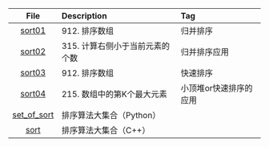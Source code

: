 | File | Description | Tag |
| :----:| :---- | :---- |
| [sort01](./sort01.py) | 912. 排序数组 | 归并排序 |
| [sort02](./sort02.py) | 315. 计算右侧小于当前元素的个数 | 归并排序应用 |
| [sort03](./sort03.py) | 912. 排序数组 | 快速排序 |
| [sort04](./sort04.py) | 215. 数组中的第K个最大元素 | 小顶堆or快速排序的应用 |C++
| [set_of_sort](./set_of_sort.py) | 排序算法大集合（Python） |  |
| [sort](./sort.cpp) | 排序算法大集合（C++） |  |


